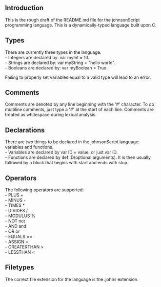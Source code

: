 <h2>Introduction</h2>
This is the rough draft of the README.md file for the johnsonScript programming language.
This is a dynamically-typed language built upon C.

<h2>Types</h2>
There are currently three types in the language.<br/>
- Integers are declared by: var myInt = 10.<br/>
- Strings are declared by: var myString = "hello world".<br/>
- Booleans are declared by: var myBoolean = True.<br/>

Failing to properly set variables equal to a valid type will lead to an error.

<h2>Comments</h2>
Comments are denoted by any line beginning with the '#' character. To do multiline comments, just type a '#' at the start of each line.
Comments are treated as whitespace during lexical analysis.

<h2>Declarations</h2>
There are two things to be declared in the johnsonScript language: variables and functions.<br/>
- Variables are declared by var ID = value. or just var ID.<br/>
- Functions are declared by def ID(optional arguments). It is then usually followed by a block that begins with start and ends with stop.<br/>

<h2>Operators</h2>
The following operators are supported:<br/>
- PLUS +<br/>
- MINUS -<br/>
- TIMES * <br/>
- DIVIDES / <br/> 
- MODULUS % <br/>
- NOT not <br/>
- AND and <br/>
- OR or <br/>
- EQUALS == <br/>
- ASSIGN = <br/>
- GREATERTHAN > <br/>
- LESSTHAN < <br/>

<h2>Filetypes</h2>
The correct file extension for the language is the .johns extension.

